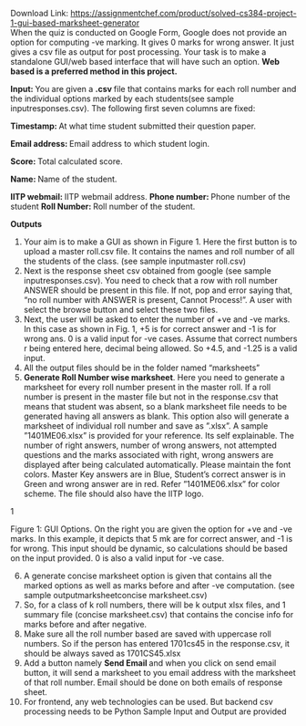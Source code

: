 Download Link: https://assignmentchef.com/product/solved-cs384-project-1-gui-based-marksheet-generator
<br>
When the quiz is conducted on Google Form, Google does not provide an option for computing -ve marking. It gives 0 marks for wrong answer. It just gives a csv file as output for post processing. Your task is to make a standalone GUI/web based interface that will have such an option. <strong>Web based is a preferred method in this project.</strong>

<strong>Input: </strong>You are given a <strong>.csv </strong>file that contains marks for each roll number and the individual options marked by each students(see sample inputresponses.csv). The following first seven columns are fixed:

<strong>Timestamp: </strong>At what time student submitted their question paper.

<strong>Email address: </strong>Email address to which student login.

<strong>Score: </strong>Total calculated score.

<strong>Name: </strong>Name of the student.

<strong>IITP webmail: </strong>IITP webmail address. <strong>Phone number: </strong>Phone number of the student <strong>Roll Number: </strong>Roll number of the student.

<strong>Outputs</strong>

<ol>

 <li>Your aim is to make a GUI as shown in Figure 1. Here the first button is to upload a master roll.csv file. It contains the names and roll number of all the students of the class. (see sample inputmaster roll.csv)</li>

 <li>Next is the response sheet csv obtained from google (see sample inputresponses.csv). You need to check that a row with roll number ANSWER should be present in this file. If not, pop and error saying that, “no roll number with ANSWER is present, Cannot Process!”. A user with select the browse button and select these two files.</li>

 <li>Next, the user will be asked to enter the number of +ve and -ve marks. In this case as shown in Fig. 1, +5 is for correct answer and -1 is for wrong ans. 0 is a valid input for -ve cases. Assume that correct numbers r being entered here, decimal being allowed. So +4.5, and -1.25 is a valid input.</li>

 <li>All the output files should be in the folder named “marksheets”</li>

 <li><strong>Generate Roll Number wise marksheet</strong>. Here you need to generate a marksheet for every roll number present in the master roll. If a roll number is present in the master file but not in the response.csv that means that student was absent, so a blank marksheet file needs to be generated having all answers as blank. This option also will generate a marksheet of individual roll number and save as ”.xlsx”. A sample ”1401ME06.xlsx” is provided for your reference. Its self explainable. The number of right answers, number of wrong answers, not attempted questions and the marks associated with right, wrong answers are displayed after being calculated automatically. Please maintain the font colors. Master Key answers are in Blue, Student’s correct answer is in Green and wrong answer are in red. Refer ”1401ME06.xlsx” for color scheme. The file should also have the IITP logo.</li>

</ol>

1

Figure 1: GUI Options. On the right you are given the option for +ve and -ve marks. In this example, it depicts that 5 mk are for correct answer, and -1 is for wrong. This input should be dynamic, so calculations should be based on the input provided. 0 is also a valid input for -ve case.

<ol start="6">

 <li>A generate concise marksheet option is given that contains all the marked options as well as marks before and after -ve computation. (see sample outputmarksheetconcise marksheet.csv)</li>

 <li>So, for a class of k roll numbers, there will be k output xlsx files, and 1 summary file (concise marksheet.csv) that contains the concise info for marks before and after negative.</li>

 <li>Make sure all the roll number based are saved with uppercase roll numbers. So if the person has entered 1701cs45 in the response.csv, it should be always saved as 1701CS45.xlsx</li>

 <li>Add a button namely <strong>Send Email </strong>and when you click on send email button, it will send a marksheet to you email address with the marksheet of that roll number. Email should be done on both emails of response sheet.</li>

 <li>For frontend, any web technologies can be used. But backend csv processing needs to be Python Sample Input and Output are provided</li>

</ol>



